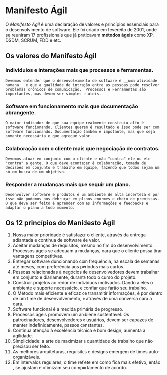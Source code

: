 # Manifesto Ágil

O _Manifesto Ágil_ é uma declaração de valores e princípios essenciais para o desenvolvimento de software. Ele foi criado em fevereito de 2001, onde se reuniram 17 profissionais que já praticavam __métodos ágeis__ como XP, DSDM, SCRUM, FDD e etc.

## Os valores do Manifesto Ágil

### __Indivíduios e interações__ mais que processos e ferramentas.
    Devemos entender que o desenvolvimento de software é __uma atividade humana__ e que a qualidade de intração entre as pessoas pode resolver problemas crônicos de comunicação.  Processos e Ferramentas são importantes, mas devem ser simples e uteis.

### __Software em funcionamento__ mais que documentação abrangente.
    O maior indicador de que sua equipe realmente construiu alfo é software funcionando. Clientes querem é resultado e isso pode ser com software funcionando. Documentação também é impotante, mas que seja somente necessária e que agregue valor.

### __Colaboração com o cliente__ mais que negociação de contratos.
    Devemos atuar em conjunto com o cliente e não "contra" ele ou ele "contra" a gente. O que deve acontecer é colaboração, tomada de decisões em conjunto e trabalho em equipe, fazendo que todos sejam um só em busca de um objetivo.

### __Responder a mudanças__ mais que seguir um plano.
    Desenvolver software e produtos é um ambiente de alta incerteza e por isso não podemos nos debruçar em planos enormes e cheio de premissas. O que deve ser feito é aprender com as informações e feedbacks e adaptar o plano a todo momento.

## Os 12 princípios do Manidesto Ágil

1. Nossa maior prioridade é satisfazer o cliente, através da entrega adiantada e contínua de software de valor.
2. Aceitar mudanças de requisitos, mesmo no fim do desenvolvimento. Processos ágeis se adequam a mudanças, oara que o cliente possa tirar vantagens competitivas.
3. Entregar software duncionando com frequência, na escala de semanas até meses, com preferência aos períodos mais curtos.
4. Pessoas relacionadas à negócios de desenvolvedores devem trabalhar em conjunto e diariamente, durante todo o curso do projeto.
5. Construir projetos ao redor de indivíduos motivados. Dando a eles o ambiente e suporte necessácio, e confiar que farão seu trabalho.
6. O Método mais eficiente e eficaz de transmitir informações, é por dentro de um time de desenvolvemento, é através de uma conversa cara a cara.
7. Software funcional é a medida primária de progresso.
8. Processos ágeis promovem um ambiene sustentável. Os patrocinadores, desenvolvedores e usuários, devem ser capazes de manter indefinidamente, passos constantes.
9. Contínua atenção à excelência técnica e bom design, aumenta a agilidade.
10. Simplicidade: a arte de maximizar a quantidade de trabalho que não precisou ser feito.
11. As melhores arquiteturas, requisitos e designs emergem de times  auto-organizáveis.
12. Em intervalos regulares, o time reflete em como fica mais efetivo, então , se ajustam e otimizam seu comportamento de acordo.